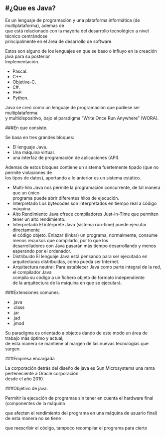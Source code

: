 #¿Que es Java? 
-----
Es un lenguaje de programación y una plataforma informática (de multiplataforma), ademas de  
que está relacionado con la mayoría del desarrollo tecnológico a nivel técnico centrándose  
principalmente en el área de desarrollo de software.


Estos son alguno de los lenguajes en que se baso o influyo en la creación java para su posterior  
Implementación.
- Pascal.
- C++.
- Objetive-C.
- C#.
- PHP.
- Python.





Java se creó como un lenguaje de programación que pudiese ser multiplataforma  
y multidispositivo, bajo el paradigma “Write Once Run Anywhere” (WORA).



###En que consiste.

Se basa en tres grandes bloques:
- El lenguaje Java.
- Una máquina virtual.
- una interfaz de programación de aplicaciones (API).


Ademas de estos bloques contiene un sistema fuertemente tipado (que no permite violaciones de  
los tipos de datos), aportando a lo anterior es un sistema estático.

- Multi-hilo
Java nos permite la programación concurrente, de tal manera que un único  
programa puede abrir diferentes hilos de ejecución.
- Interpretado
Los bytecodes son interpretados en tiempo real a código máquina.
- Alto Rendimiento
Java ofrece compiladores Just-In-Time que permiten tener un alto rendimiento.
- Interpretado
El intérprete Java (sistema run-time) puede ejecutar directamente  
el código objeto. Enlazar (linkar) un programa, normalmente, consume menos recursos que compilarlo, por lo que los  
desarrolladores con Java pasarán más tiempo desarrollando y menos esperando por el ordenador.
- Distribuido
El lenguaje Java está pensando para ser ejecutado en arquitecturas distribuidas, como pueda ser Internet.
- Arquitectura neutral:
Para establecer Java como parte integral de la red, el compilador Java  
compila su código a un fichero objeto de formato independiente  
de la arquitectura de la máquina en que se ejecutará.

###Extensiones comunes.

- .java
- .class
- .jar
- .jad
- .jmod   



Su paradigma es orientado a objetos dando de este modo un área de trabajo más óptimo y actual,  
de esta manera se mantiene al margen de las nuevas tecnologías que surgen.



###Empresa encargada

La corporación detrás del diseño de java es Sun Microsystems una rama perteneciente a Oracle corporación  
desde el año 2010.

###Objetivo de java.

Permitir la ejecución de programas sin tener en cuenta el hardware final (componentes de la máquina  

que afecten el rendimiento del programa en una máquina de usuario final) de esta manera no se tiene  

que reescribir el código, tampoco recompilar el programa para cierto